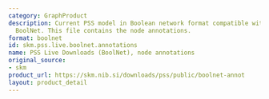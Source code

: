 ```yaml
---
category: GraphProduct
description: Current PSS model in Boolean network format compatible with BoolDog and
  BoolNet. This file contains the node annotations.
format: boolnet
id: skm.pss.live.boolnet.annotations
name: PSS Live Downloads (BoolNet), node annotations
original_source:
- skm
product_url: https://skm.nib.si/downloads/pss/public/boolnet-annot
layout: product_detail
---
```

